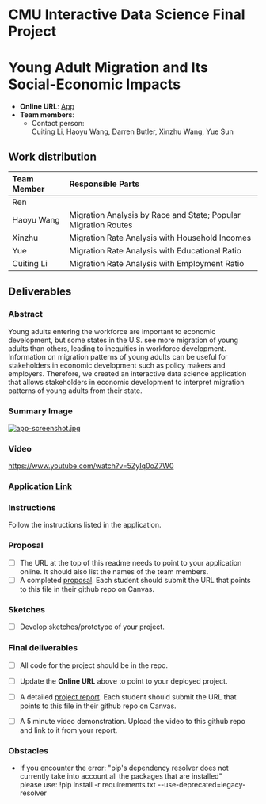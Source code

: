 # CMU Interactive Data Science Final Project
# Young Adult Migration and Its Social-Economic Impacts

* **Online URL**: [App](https://cmu-ids-fall-2022-final-project-migration-x-grou-welcome-xfpxlx.streamlit.app/)
* **Team members**:
  * Contact person: </br>
    Cuiting Li, Haoyu Wang, Darren Butler, Xinzhu Wang, Yue Sun

## Work distribution


| Team Member     | Responsible Parts                                                                              |              
| :---            | :----                                                                                          |   
| Ren             |                                                                                                | 
| Haoyu Wang      | Migration Analysis by Race and State; Popular Migration Routes                                 |                               
| Xinzhu          | Migration Rate Analysis with Household Incomes                                                 | 
| Yue             | Migration Rate Analysis with Educational Ratio   
| Cuiting Li      | Migration Rate Analysis with Employment Ratio                                                  | 

## Deliverables

### Abstract
Young adults entering the workforce are important to economic development, but some states in the U.S. see more migration of young adults than others, leading to inequities in workforce development. Information on migration patterns of young adults can be useful for stakeholders in economic development such as policy makers and employers. Therefore, we created an interactive data science application that allows stakeholders in economic development to interpret migration patterns of young adults from their state. 

### Summary Image
[![app-screenshot.jpg](https://i.postimg.cc/BQQV9tnj/app-screenshot.jpg)](https://postimg.cc/XXm89jFW)

### Video
https://www.youtube.com/watch?v=5ZyIq0oZ7W0

### [Application Link](https://cmu-ids-fall-2022-final-project-migration-x-grou-welcome-xfpxlx.streamlit.app/)

### Instructions
Follow the instructions listed in the application.

### Proposal

- [ ] The URL at the top of this readme needs to point to your application online. It should also list the names of the team members.
- [ ] A completed [proposal](Proposal.md). Each student should submit the URL that points to this file in their github repo on Canvas.

### Sketches

- [ ] Develop sketches/prototype of your project.

### Final deliverables

- [ ] All code for the project should be in the repo.
- [ ] Update the **Online URL** above to point to your deployed project.
- [ ] A detailed [project report](Report.md).  Each student should submit the URL that points to this file in their github repo on Canvas.
- [ ] A 5 minute video demonstration.  Upload the video to this github repo and link to it from your report.


### Obstacles
- If you encounter the error: "pip's dependency resolver does not currently take into account all the packages that are installed" <br/>
  please use:  !pip install -r requirements.txt --use-deprecated=legacy-resolver 
